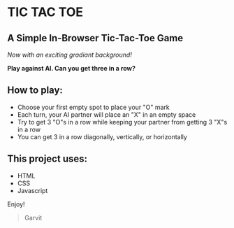 # TIC TAC TOE

## A Simple In-Browser Tic-Tac-Toe Game

*Now with an exciting gradiant background!*

**Play against AI. Can you get three in a row?**

## How to play:
- Choose your first empty spot to place your "O" mark
- Each turn, your AI partner will place an "X" in an empty space
- Try to get 3 "O"s in a row while keeping your partner from getting 3 "X"s in a row
- You can get 3 in a row diagonally, vertically, or horizontally

## This project uses:
- HTML
- CSS
- Javascript

Enjoy! 

> Garvit
